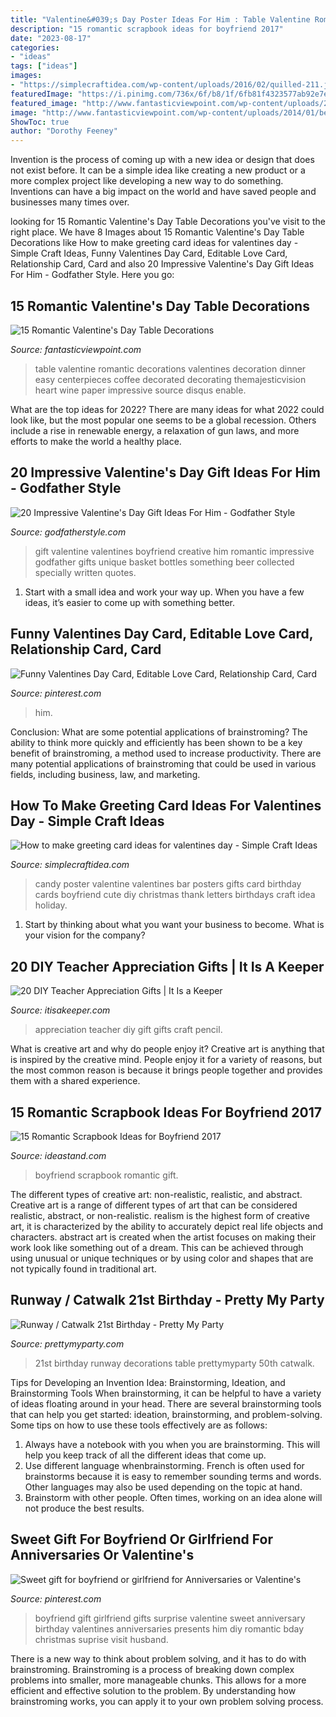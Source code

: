 ```yaml
---
title: "Valentine&#039;s Day Poster Ideas For Him : Table Valentine Romantic Decorations Valentines Decoration Dinner Easy Centerpieces Coffee Decorated Decorating Themajesticvision Heart Wine Paper Impressive Source Disqus Enable"
description: "15 romantic scrapbook ideas for boyfriend 2017"
date: "2023-08-17"
categories:
- "ideas"
tags: ["ideas"]
images:
- "https://simplecraftidea.com/wp-content/uploads/2016/02/quilled-211.jpg"
featuredImage: "https://i.pinimg.com/736x/6f/b8/1f/6fb81f4323577ab92e7ec3b6ea14e194--fathers-day-gifts-from-girlfriend-surprise-girlfriend-ideas.jpg"
featured_image: "http://www.fantasticviewpoint.com/wp-content/uploads/2014/01/best-ideas-for-valentines-day-dinner-at-home-1.jpg"
image: "http://www.fantasticviewpoint.com/wp-content/uploads/2014/01/best-ideas-for-valentines-day-dinner-at-home-1.jpg"
ShowToc: true
author: "Dorothy Feeney"
---
```



Invention is the process of coming up with a new idea or design that does not exist before. It can be a simple idea like creating a new product or a more complex project like developing a new way to do something. Inventions can have a big impact on the world and have saved people and businesses many times over.

	

		
looking for 15 Romantic Valentine&#039;s Day Table Decorations you've visit to the right place. We have 8 Images about 15 Romantic Valentine&#039;s Day Table Decorations like How to make greeting card ideas for valentines day - Simple Craft Ideas, Funny Valentines Day Card, Editable Love Card, Relationship Card, Card and also 20 Impressive Valentine&#039;s Day Gift Ideas For Him - Godfather Style. Here you go:
		
    
## 15 Romantic Valentine&#039;s Day Table Decorations

<img loading=lazy src="http://www.fantasticviewpoint.com/wp-content/uploads/2014/01/best-ideas-for-valentines-day-dinner-at-home-1.jpg" onerror="this.onerror=null;this.src='https://tse4.mm.bing.net/th?id=OIP.Q61L70bvriqbo5mh8OELgAHaJ3&amp;pid=15.1';" alt="15 Romantic Valentine&#039;s Day Table Decorations">

_Source: fantasticviewpoint.com_

>table valentine romantic decorations valentines decoration dinner easy centerpieces coffee decorated decorating themajesticvision heart wine paper impressive source disqus enable. 

	

What are the top ideas for 2022?
There are many ideas for what 2022 could look like, but the most popular one seems to be a global recession. Others include a rise in renewable energy, a relaxation of gun laws, and more efforts to make the world a healthy place.

    
## 20 Impressive Valentine&#039;s Day Gift Ideas For Him - Godfather Style

<img loading=lazy src="http://godfatherstyle.com/wp-content/uploads/2015/12/Creative-Valentines-Day-Gift-Ideas-for-Your-Boyfriend.jpg" onerror="this.onerror=null;this.src='https://tse4.mm.bing.net/th?id=OIP.Zy8EZx9X8GdYHc4NjmNiaAHaMZ&amp;pid=15.1';" alt="20 Impressive Valentine&#039;s Day Gift Ideas For Him - Godfather Style">

_Source: godfatherstyle.com_

>gift valentine valentines boyfriend creative him romantic impressive godfather gifts unique basket bottles something beer collected specially written quotes. 

	

1. Start with a small idea and work your way up. When you have a few ideas, it’s easier to come up with something better.

    
## Funny Valentines Day Card, Editable Love Card, Relationship Card, Card

<img loading=lazy src="https://i.pinimg.com/736x/4a/a7/99/4aa799cee2e3044bed5f4d9251703fed.jpg" onerror="this.onerror=null;this.src='https://tse3.mm.bing.net/th?id=OIP.SQNR2xgkiGgZRupgoRy1_AHaKk&amp;pid=15.1';" alt="Funny Valentines Day Card, Editable Love Card, Relationship Card, Card">

_Source: pinterest.com_

>him. 

	

Conclusion: What are some potential applications of brainstroming?
The ability to think more quickly and efficiently has been shown to be a key benefit of brainstroming, a method used to increase productivity. There are many potential applications of brainstroming that could be used in various fields, including business, law, and marketing.

    
## How To Make Greeting Card Ideas For Valentines Day - Simple Craft Ideas

<img loading=lazy src="https://simplecraftidea.com/wp-content/uploads/2016/02/quilled-211.jpg" onerror="this.onerror=null;this.src='https://tse1.mm.bing.net/th?id=OIP.RUnGJ83i2yFR4tG-eqbgUwHaNJ&amp;pid=15.1';" alt="How to make greeting card ideas for valentines day - Simple Craft Ideas">

_Source: simplecraftidea.com_

>candy poster valentine valentines bar posters gifts card birthday cards boyfriend cute diy christmas thank letters birthdays craft idea holiday. 

	

1) Start by thinking about what you want your business to become. What is your vision for the company?

    
## 20 DIY Teacher Appreciation Gifts | It Is A Keeper

<img loading=lazy src="https://www.itisakeeper.com/wp-content/uploads/2016/05/More-than-20-DIY-Teacher-Appreciation-Gift-Ideas-H.jpg" onerror="this.onerror=null;this.src='https://tse4.mm.bing.net/th?id=OIP.tytgBCm3qS3zqFVVaYnkhQHaMW&amp;pid=15.1';" alt="20 DIY Teacher Appreciation Gifts | It Is a Keeper">

_Source: itisakeeper.com_

>appreciation teacher diy gift gifts craft pencil. 

	

What is creative art and why do people enjoy it?
Creative art is anything that is inspired by the creative mind. People enjoy it for a variety of reasons, but the most common reason is because it brings people together and provides them with a shared experience.

    
## 15 Romantic Scrapbook Ideas For Boyfriend 2017

<img loading=lazy src="https://ideastand.com/wp-content/uploads/2014/06/scrapbook-ideas-for-boyfriend/8-romantic-scrapbook-ideas.jpg" onerror="this.onerror=null;this.src='https://tse1.mm.bing.net/th?id=OIP.sz5gww3kaa5K4gcRXpQKmAHaJ6&amp;pid=15.1';" alt="15 Romantic Scrapbook Ideas for Boyfriend 2017">

_Source: ideastand.com_

>boyfriend scrapbook romantic gift. 

	

The different types of creative art: non-realistic, realistic, and abstract.
Creative art is a range of different types of art that can be considered realistic, abstract, or non-realistic. realism is the highest form of creative art, it is characterized by the ability to accurately depict real life objects and characters. abstract art is created when the artist focuses on making their work look like something out of a dream. This can be achieved through using unusual or unique techniques or by using color and shapes that are not typically found in traditional art.

    
## Runway / Catwalk 21st Birthday - Pretty My Party

<img loading=lazy src="https://www.prettymyparty.com/wp-content/uploads/2012/05/catwwalkfeature.jpg" onerror="this.onerror=null;this.src='https://tse4.mm.bing.net/th?id=OIP.hhdpwJcXAFKLSttn_y8noAHaD9&amp;pid=15.1';" alt="Runway / Catwalk 21st Birthday - Pretty My Party">

_Source: prettymyparty.com_

>21st birthday runway decorations table prettymyparty 50th catwalk. 

	

Tips for Developing an Invention Idea: Brainstorming, Ideation, and Brainstorming Tools
When brainstorming, it can be helpful to have a variety of ideas floating around in your head. There are several brainstorming tools that can help you get started: ideation, brainstorming, and problem-solving. Some tips on how to use these tools effectively are as follows: 
1. Always have a notebook with you when you are brainstorming. This will help you keep track of all the different ideas that come up. 
2. Use different language whenbrainstorming. French is often used for brainstorms because it is easy to remember sounding terms and words. Other languages may also be used depending on the topic at hand. 
3. Brainstorm with other people. Often times, working on an idea alone will not produce the best results.

    
## Sweet Gift For Boyfriend Or Girlfriend For Anniversaries Or Valentine&#039;s

<img loading=lazy src="https://i.pinimg.com/736x/6f/b8/1f/6fb81f4323577ab92e7ec3b6ea14e194--fathers-day-gifts-from-girlfriend-surprise-girlfriend-ideas.jpg" onerror="this.onerror=null;this.src='https://tse1.mm.bing.net/th?id=OIP.ABIJa2C-N44jUhmF7nLTCQHaJ4&amp;pid=15.1';" alt="Sweet gift for boyfriend or girlfriend for Anniversaries or Valentine&#039;s">

_Source: pinterest.com_

>boyfriend gift girlfriend gifts surprise valentine sweet anniversary birthday valentines anniversaries presents him diy romantic bday christmas suprise visit husband. 

	

There is a new way to think about problem solving, and it has to do with brainstroming. Brainstroming is a process of breaking down complex problems into smaller, more manageable chunks. This allows for a more efficient and effective solution to the problem. By understanding how brainstroming works, you can apply it to your own problem solving process.

